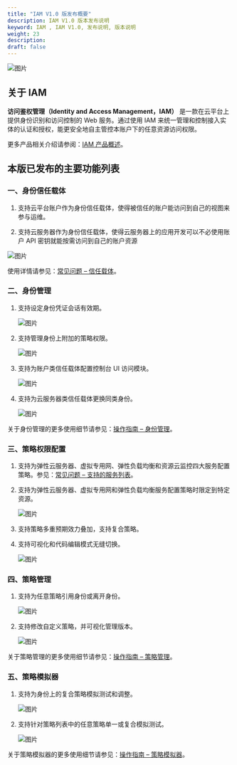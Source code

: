 ```yaml
---
title: "IAM V1.0 版发布概要"
description: IAM V1.0 版本发布说明
keyword: IAM , IAM V1.0, 发布说明, 版本说明
weight: 23
description: 
draft: false
---
```


![图片](../../_images/iam.png)

## 关于 IAM

**访问鉴权管理（Identity and Access Management，IAM）** 是一款在云平台上提供身份识别和访问控制的 Web 服务。通过使用 IAM 来统一管理和控制接入实体的认证和授权，能更安全地自主管控本账户下的任意资源访问权限。

更多产品相关介绍请参阅：[IAM 产品概述](../../introduction/product_features/)。

## 本版已发布的主要功能列表

### 一、身份信任载体

1. 支持云平台账户作为身份信任载体，使得被信任的账户能访问到自己的视图来参与运维。

2. 支持云服务器作为身份信任载体，使得云服务器上的应用开发可以不必使用账户 API 密钥就能按需访问到自己的账户资源

![图片](../../_images/iamV11.png)

使用详情请参见：[常见问题 – 信任载体](../../faq/principal)。

### 二、身份管理

1. 支持设定身份凭证会话有效期。

    ![图片](../../_images/iamV12.png)

2. 支持管理身份上附加的策略权限。

    ![图片](../../_images/iamV13.png)

3. 支持为账户类信任载体配置控制台 UI 访问模块。

    ![图片](../../_images/iamV14.png)

4. 支持为云服务器类信任载体更换同类身份。

    ![图片](../../_images/iamV15.png)

关于身份管理的更多使用细节请参见：[操作指南 – 身份管理](../../manual/role)。

### 三、策略权限配置

1. 支持为弹性云服务器、虚拟专用网、弹性负载均衡和资源云监控四大服务配置策略。参见：[常见问题 – 支持的服务列表](../../faq/supported_services)。

2. 支持为弹性云服务器、虚拟专用网和弹性负载均衡服务配置策略时限定到特定资源。

    ![图片](../../_images/iamV16.png)

3. 支持策略多重预期效力叠加，支持复合策略。

4. 支持可视化和代码编辑模式无缝切换。

    ![图片](../../_images/iamV17.png)

### 四、策略管理

1. 支持为任意策略引用身份或离开身份。

    ![图片](../../_images/iamV18.png)

2. 支持修改自定义策略，并可视化管理版本。

    ![图片](../../_images/iamV19.png)

关于策略管理的更多使用细节请参见：[操作指南 – 策略管理](../../manual/policy)。

### 五、策略模拟器

1. 支持为身份上的复合策略模拟测试和调整。

    ![图片](../../_images/iamV20.png)

2. 支持针对策略列表中的任意策略单一或复合模拟测试。

    ![图片](../../_images/iamV21.png)

关于策略模拟器的更多使用细节请参见：[操作指南 – 策略模拟器](../../manual/policies_simulate)。
